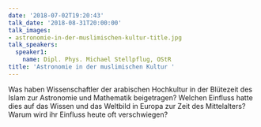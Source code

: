 ```yaml
---
date: '2018-07-02T19:20:43'
talk_date: '2018-08-31T20:00:00'
talk_images:
- astronomie-in-der-muslimischen-kultur-title.jpg
talk_speakers:
  speaker1:
    name: Dipl. Phys. Michael Stellpflug, OStR
title: 'Astronomie in der muslimischen Kultur '
---
```

Was haben Wissenschaftler der arabischen Hochkultur in der Blütezeit des Islam zur Astronomie und Mathematik beigetragen? Welchen Einfluss hatte dies auf das Wissen und das Weltbild in Europa zur Zeit des Mittelalters? Warum wird ihr Einfluss heute oft verschwiegen?